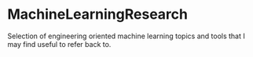 # MachineLearningResearch
Selection of engineering oriented machine learning topics and tools that I may find useful to refer back to. 
